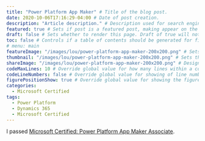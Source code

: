 ```yaml
---
title: "Power Platform App Maker" # Title of the blog post.
date: 2020-10-06T17:16:29-04:00 # Date of post creation.
description: "Article description." # Description used for search engine.
featured: true # Sets if post is a featured post, making appear on the home page side bar.
draft: false # Sets whether to render this page. Draft of true will not be rendered.
toc: false # Controls if a table of contents should be generated for first-level links automatically.
# menu: main
featureImage: "/images/lou/power-platform-app-maker-200x200.png" # Sets featured image on blog post.
thumbnail: "/images/lou/power-platform-app-maker-200x200.png" # Sets thumbnail image appearing inside card on homepage.
shareImage: "/images/lou/power-platform-app-maker-200x200.png" # Designate a separate image for social media sharing.
codeMaxLines: 10 # Override global value for how many lines within a code block before auto-collapsing.
codeLineNumbers: false # Override global value for showing of line numbers within code block.
figurePositionShow: true # Override global value for showing the figure label.
categories:
  - Microsoft Certified
tags:
  - Power Platform
  - Dynamics 365
  - Microsoft Certified
---
```

I passed [Microsoft Certified: Power Platform App Maker Associate](https://docs.microsoft.com/en-us/learn/certifications/power-platform-app-maker).

